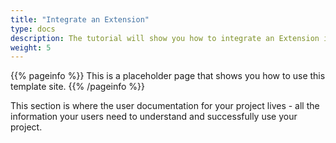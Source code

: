 ```yaml
---
title: "Integrate an Extension"
type: docs
description: The tutorial will show you how to integrate an Extension in OpenNebula
weight: 5
---
```


{{% pageinfo %}}
This is a placeholder page that shows you how to use this template site.
{{% /pageinfo %}}

This section is where the user documentation for your project lives - all the
information your users need to understand and successfully use your project.
